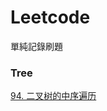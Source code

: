 # Leetcode
單純記錄刷題

### Tree
[94. 二叉树的中序遍历](https://leetcode-cn.com/problems/binary-tree-inorder-traversal/)
